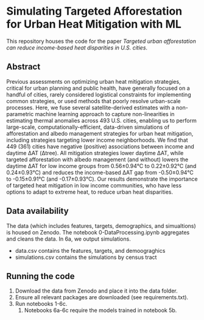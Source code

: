 # Simulating Targeted Afforestation for Urban Heat Mitigation with ML
This repository houses the code for the paper *Targeted urban afforestation can reduce income-based heat disparities in U.S. cities*.

## Abstract
Previous assessments on optimizing urban heat mitigation strategies, critical for urban planning and public health, have generally focused on a handful of cities, rarely considered logistical constraints for implementing common strategies, or used methods that poorly resolve urban-scale processes. Here, we fuse several satellite-derived estimates with a non-parametric machine learning approach to capture non-linearities in estimating thermal anomalies across 493 U.S. cities, enabling us to perform large-scale, computationally-efficient, data-driven simulations of afforestation and albedo management strategies for urban heat mitigation, including strategies targeting lower income neighborhoods. We find that 449 (361) cities have negative (positive) associations between income and daytime ΔAT (Δtree). All mitigation strategies lower daytime ΔAT, while targeted afforestation with albedo management (and without) lowers the daytime ΔAT for low income groups from 0.56$\pm$0.94℃ to 0.22$\pm$0.92℃ (and 0.24$\pm$0.93℃) and reduces the income-based ΔAT gap from -0.50$\pm$0.94℃ to -0.15$\pm$0.91℃ (and -0.17$\pm$0.93℃). Our results demonstrate the importance of targeted heat mitigation in low income communities, who have less options to adapt to extreme heat, to reduce urban heat disparities.

## Data availability
The data (which includes features, targets, demographics, and simualtions) is housed on Zenodo. The notebook 0-DataProcessing.ipynb aggregates and cleans the data. In 6a, we output simulations. 
- data.csv contains the features, targets, and demoograghics
- simulations.csv contains the simulations by census tract

## Running the code
1. Download the data from Zenodo and place it into the data folder.
2. Ensure all relevant packages are downloaded (see requirements.txt).
3. Run notebooks 1-6c.
   1. Notebooks 6a-6c require the models trained in notebook 5b.

